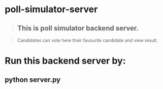 # poll-simulator-server
> ## This is poll simulator backend server. 

> Candidates can vote here their favourite candidate and view result.

# Run this backend server by:
## **python server.py**
